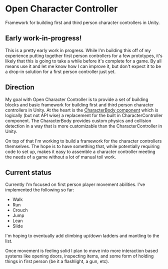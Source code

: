 # Open Character Controller

Framework for building first and third person character controllers in Unity.


## Early work-in-progress!

This is a pretty early work in progress. While I'm building this off of my experience putting together first person controllers for a few prototypes, it's likely that this is going to take a while before it's complete for a game. By all means use it and let me know how I can improve it, but don't expect it to be a drop-in solution for a first person controller just yet.


## Direction

My goal with Open Character Controller is to provide a set of building blocks and basic framework for building first and third person character controllers in Unity. At the heart is the [CharacterBody component](Assets/Open%20Character%20Controller/Runtime/CharacterBody.cs) which is logically (but not API wise) a replacement for the built in CharacterController component. The CharacterBody provides custom physics and collision detection in a way that is more customizable than the CharacterController in Unity.

On top of that I'm working to build a framework for the character controllers themselves. The hope is to have something that, while potentially requiring code to set up, makes it easy to assemble a character controller meeting the needs of a game without a lot of manual toil work.


## Current status

Currently I'm focused on first person player movement abilities. I've implemented the following so far:

- Walk
- Run
- Crouch
- Jump
- Lean 
- Slide

I'm hoping to eventually add climbing up/down ladders and mantling to the list.

Once movement is feeling solid I plan to move into more interaction based systems like opening doors, inspecting items, and some form of holding things in first person (be it a flashlight, a gun, etc).


